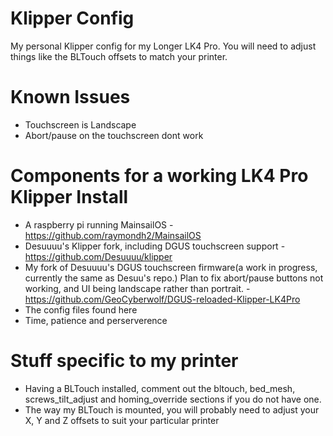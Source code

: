 # Klipper Config
My personal Klipper config for my Longer LK4 Pro. You will need to adjust things like the BLTouch offsets to match your printer.

# Known Issues
- Touchscreen is Landscape
- Abort/pause on the touchscreen dont work

# Components for a working LK4 Pro Klipper Install
- A raspberry pi running MainsailOS - https://github.com/raymondh2/MainsailOS
- Desuuuu's Klipper fork, including DGUS touchscreen support - https://github.com/Desuuuu/klipper 
- My fork of Desuuuu's DGUS touchscreen firmware(a work in progress, currently the same as Desuu's repo.) Plan to fix abort/pause buttons not working, and UI being landscape rather than portrait. - https://github.com/GeoCyberwolf/DGUS-reloaded-Klipper-LK4Pro
- The config files found here
- Time, patience and perserverence

# Stuff specific to my printer
 - Having a BLTouch installed, comment out the bltouch, bed_mesh, screws_tilt_adjust and homing_override sections if you do not have one.
 - The way my BLTouch is mounted, you will probably need to adjust your X, Y and Z offsets to suit your particular printer
